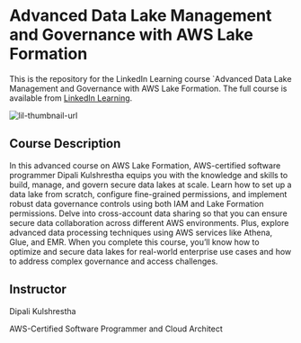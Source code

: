# Advanced Data Lake Management and Governance with AWS Lake Formation
This is the repository for the LinkedIn Learning course `Advanced Data Lake Management and Governance with AWS Lake Formation. The full course is available from [LinkedIn Learning][lil-course-url].

![lil-thumbnail-url]

## Course Description

In this advanced course on AWS Lake Formation, AWS-certified software programmer Dipali Kulshrestha equips you with the knowledge and skills to build, manage, and govern secure data lakes at scale. Learn how to set up a data lake from scratch, configure fine-grained permissions, and implement robust data governance controls using both IAM and Lake Formation permissions. Delve into cross-account data sharing so that you can ensure secure data collaboration across different AWS environments. Plus, explore advanced data processing techniques using AWS services like Athena, Glue, and EMR. When you complete this course, you’ll know how to optimize and secure data lakes for real-world enterprise use cases and how to address complex governance and access challenges.

## Instructor

Dipali Kulshrestha

AWS-Certified Software Programmer and Cloud Architect


[0]: # (Replace these placeholder URLs with actual course URLs)

[lil-course-url]: https://www.linkedin.com/learning/advanced-data-lake-management-and-governance-with-aws-lake-formation
[lil-thumbnail-url]: https://media.licdn.com/dms/image/v2/D4E0DAQHnRpCh1CgHYg/learning-public-crop_675_1200/B4EZed1amWHcAc-/0/1750699715708?e=2147483647&v=beta&t=sxHcgvNlkxYOtBEC3fSm0YqY8cMR3z2acWOFoYqBZfg

